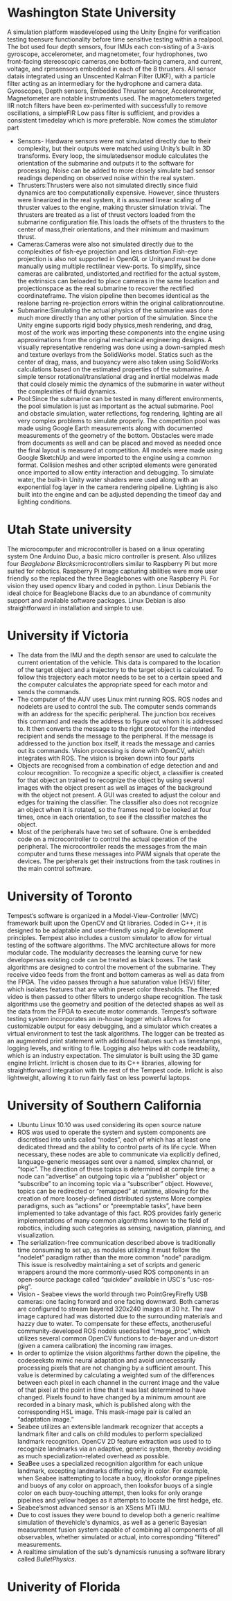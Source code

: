 # Washington State University
A simulation  platform  wasdeveloped  using  the  Unity  Engine  for  verification  testing  toensure functionality before time sensitive testing within a realpool.
The bot used  four  depth  sensors,  four  IMUs  each  con-sisting of a 3-axis gyroscope, accelerometer, and magnetometer, four hydrophones, two front-facing stereoscopic cameras,one  bottom-facing  camera,  and  current,  voltage,  and  rpmsensors  embedded  in  each  of  the  8  thrusters.  All  sensor  datais  integrated  using  an  Unscented  Kalman  Filter  (UKF),  with a particle  filter  acting  as  an  intermediary  for  the  hydrophone and camera data.
Gyroscopes, Depth sensors, Embedded Thruster sensor, Accelerometer, Magnetometer are notable instruments used. 
The magnetometers targeted IIR notch filters have been ex-perimented with successfully to remove oscillations, a simpleFIR Low pass filter is sufficient, and provides a consistent timedelay  which  is  more  preferable. 
Now comes the stimulator part
* Sensors- Hardware  sensors  were  not  simulated  directly due to their complexity, but their outputs were matched using Unity’s  built  in  3D  transforms.  Every  loop,  the  simulatedsensor module calculates the orientation of the submarine and outputs it to the software for processing. Noise can be added to  more  closely  simulate  bad  sensor  readings  depending  on observed noise within the real system.
* Thrusters:Thrusters  were  also  not  simulated  directly since fluid dynamics are too computationally expensive. However,  since  thrusters  were  linearized  in  the  real  system,  it  is assumed linear scaling of thruster values to the engine, making thruster simulation trivial. The thrusters are treated as a list of thrust  vectors  loaded  from  the  submarine  configuration  file.This  loads  the  offsets  of  the  thrusters  to  the  center  of  mass,their  orientations,  and  their  minimum  and  maximum  thrust.
* Cameras:Cameras were also not simulated directly due to  the  complexities  of  fish-eye  projection  and  lens  distortion.Fish-eye projection is also not supported in OpenGL or Unityand  must  be  done  manually  using  multiple  rectilinear  view-ports.  To  simplify,  since  cameras  are  calibrated,  undistorted,and  rectified  for  the  actual  system,  the  extrinsics  can  beloaded  to  place  cameras  in  the  same  location  and  projectionspace as the real submarine to recover the rectified coordinateframe. The vision pipeline then becomes identical as the realone barring re-projection errors within the original calibrationroutine.
* Submarine:Simulating the actual physics of the submarine was done much more directly than any other portion of the simulation. Since the Unity engine supports rigid body physics,mesh  rendering,  and  drag,  most  of  the  work  was  importing these  components  into  the  engine  using  approximations  from the original mechanical engineering designs. A visually representative rendering was done using a down-sampled mesh and texture  overlays  from  the  SolidWorks  model.  Statics  such  as the center of drag, mass, and buoyancy were also taken using SolidWorks  calculations  based  on  the  estimated  properties  of the submarine.  A simple  tensor  rotational/translational  drag  and  inertial  modelwas  made  that  could  closely  mimic  the  dynamics  of  the submarine in water without the complexities of fluid dynamics.
* Pool:Since the submarine can be tested in many different environments,  the  pool  simulation  is  just  as  important  as the  actual  submarine.  Pool  and  obstacle  simulation,  water reflections, fog rendering, lighting are all very complex problems  to  simulate  properly.  The  competition  pool  was  made using  Google  Earth  measurements  along  with  documented measurements of the geometry of the bottom. Obstacles were made  from  documents  as  well  and  can  be  placed  and  moved as needed once the final layout is measured at competition. All models were made using Google SketchUp and were imported to  the  engine  using  a  common  format.  Collision  meshes  and other scripted elements were generated once imported to allow entity interaction and debugging. To simulate water, the built-in  Unity  water  shaders  were  used  along  with  an  exponential fog  layer  in  the  camera  rendering  pipeline.  Lighting  is  also built  into  the  engine  and  can  be  adjusted  depending  the  timeof day and lighting conditions.  
# Utah State university
The microcomputer and microcontroller is based on a linux operating system
One Arduino Duo, a basic micro controller is present. 
Also utilizes four _Beaglebone Blacks_:microcontrollers similar to Raspberry Pi but more suited for robotics.
Raspberry Pi image capturing abilities were more user friendly so the replaced the three Beaglebones with one Raspberry Pi.
For vision they used opencv libary and coded in python.
Linux Debianis the ideal choice for Beaglebone Blacks due to an abundance of community support and available software packages. Linux Debian is also straightforward in installation and simple to use. 
# University if Victoria
* The  data from the  IMU and the  depth sensor are used to calculate  the  current orientation of the  vehicle. This data  is compared   to   the   location   of   the   target   object   and   a trajectory  to  the  target  object  is  calculated.  To  follow  this trajectory each motor needs to be set to a certain speed and the  computer  calculates  the  appropriate  speed  for  each motor and sends the commands.
* The computer of the AUV uses Linux mint running ROS.  ROS  nodes  and  nodelets  are used  to  control  the  sub. The  computer  sends  commands with an address for the specific peripheral. The junction box receives  this  command  and  reads  the  address  to  figure  out whom it is addressed to. It then converts the message to the right  protocol  for  the  intended  recipient  and  sends  the message to the peripheral. If the message is addressed to the junction  box  itself,  it  reads  the  message  and  carries  out  its commands.
Vision processing is done with OpenCV, which integrates with ROS. The vision is broken down into four parts
* Objects are recognised from a combination of edge detection and and colour recognition.   To  recognize  a specific  object,  a  classifier  is  created for  that  object  an trained to recognize the object by using several images with the object present as well as images of the background with the  object  not  present. A GUI was created to adjust the colour and edges for training the classifier.  The    classifier    also    does    not recognize an object when it is rotated, so the frames need to be  looked  at  four  times,  once  in  each  orientation,  to  see  if the classifier matches the object.
* Most of the  peripherals have  two set  of software. One  is embedded  code  on  a  microcontroller  to  control  the  actual operation  of  the  peripheral.  The  microcontroller  reads  the messages from the main computer and turns these messages into PWM signals that operate the devices. The peripherals get  their  instructions  from  the  task  routines  in  the  main control software.
# University of Toronto
Tempest’s software is organized in a Model-View-Controller (MVC) framework built upon the OpenCV and Qt libraries. Coded in C++, it is designed to be adaptable and user-friendly using Agile development principles. Tempest also includes a custom simulator to allow for virtual testing of the software algorithms. 
The  MVC  architecture  allows  for  more  modular code. The modularity decreases the learning curve for new  developersas  existing  code  can  be  treated  as black   boxes. 
The  task  algorithms  are  designed  to  control the movement   of   the   submarine.   They   receive   video feeds  from  the  front  and  bottom  cameras  as  well  as data from the FPGA. The video passes through a hue saturation  value  (HSV)  filter,  which  isolates  features that  are  within  preset  color  thresholds.  The  filtered video is then passed to other filters to undergo shape recognition.
The task algorithms use the geometry and position of  the  detected  shapes  as  well  as  the  data  from  the FPGA to execute motor commands. 
Tempest’s software testing system incorporates an in-house logger which allows for customizable output for  easy  debugging,  and  a  simulator  which  creates  a virtual environment to test the task algorithms.
The  logger  can  be  treated  as  an  augmented  print statement with     additional     features     such     as timestamps,   logging   levels,   and   writing   to   file. Logging also helps with code readability, which is an industry expectation.
The simulator is built using the 3D game engine Irrlicht. Irrlicht is chosen due to its    C++    libraries,    allowing    for    straightforward integration with the rest of the Tempest code. Irrlicht is  also  lightweight,  allowing  it  to  run  fairly  fast  on less powerful laptops.
# University of Southern California
* Ubuntu Linux 10.10 was used considering its open source nature
* ROS was used to operate the system and system  components  are discretised  into  units  called “nodes”,  each  of  which  has  at  least  one  dedicated thread and the ability to control parts of its life cycle. 
When     necessary,     these     nodes     are     able     to communicate    via    explicitly    defined,    language-generic   messages   sent   over   a   named,   simplex channel, or “topic”. The direction of these topics is determined at compile time; a node can “advertise” an  outgoing  topic  via  a  “publisher”  object  or “subscribe” to an incoming topic via a “subscriber” object.    However,    topics    can    be    redirected    or “remapped” at runtime, allowing for the creation of more loosely-defined distributed systems
More complex paradigms, such as “actions” or “preemptable tasks”, have been implemented to take advantage of this fact. 
 ROS   provides   fairly generic implementations of many common algorithms  known  to  the  field  of  robotics,  including such categories as sensing,  navigation, planning, and visualization.
 * The  serialization-free communication  described  above  is  traditionally  time consuming  to  set  up,  as  modules  utilizing  it  must follow the “nodelet” paradigm rather than the more common “node” paradigm. This  issue  is  resolvedby maintaining  a  set  of  scripts  and  generic  wrappers around the more commonly-used ROS components in an  open-source package called “quickdev” available in USC's “usc-ros-pkg”.
 * Vision - Seabee  views  the  world  through two   PointGreyFirefly   USB   cameras:   one   facing forward and one facing downward. Both cameras are configured  to  stream  bayered  320x240  images  at  30 hz. 
 The raw image captured had was distorted due to the surrounding materials and hazzy due to water.  To  compensate  for  these effects, anotheruseful  community-developed  ROS nodeis  usedcalled  “image_proc”,  which  utilizes several  common  OpenCV  functions  to  de-bayer  and un-distort  (given  a  camera  calibration)  the  incoming raw images.
 * In order  to  optimize the  vision  algorithms  farther  down the   pipeline, the   codeseeksto   mimic   neural adaptation  and  avoid  unnecessarily  processing  pixels that  are  not  changing  by  a  sufficient  amount.  This value is determined by calculating a weighted sum of the differences between each pixel in each channel in the  current  image  and  the  value  of  that  pixel  at  the point  in  time  that  it  was  last  determined  to  have changed.   Pixels   found   to   have   changed   by   a minimum  amount  are  recorded  in  a  binary  mask, which is published along with the corresponding HSL image. This mask-image pair is called an “adaptation image.” 
* Seabee    utilizes    an    extensible landmark  recognizer  that  accepts  a  landmark  filter and  calls  on  child  modules  to  perform  specialized landmark  recognition. OpenCV 2D feature extraction was used to to recognize landmarks  via  an  adaptive,  generic  system,  thereby avoiding  as  much  specialization-related  overhead  as possible. 
* SeaBee uses a specialized recognition algorithm for each unique landmark, excepting landmarks differing only in color. For  example,  when Seabee  isattempting  to  locate  a  buoy, itlooksfor orange pipelines and buoys of any color on approach, then looksfor buoys of a  single  color on each buoy-touching    attempt,    then    looks for only orange pipelines  and  yellow  hedges  as  it attempts to  locate the first hedge, etc. 
* Seabee’smost   advanced   sensor   is   an XSens  MTi  IMU.  
* Due to cost issues they were bound to  develop  both  a  generic realtime simulation of thevehicle's dynamics, as well as  a  generic  Bayesian  measurement  fusion  system capable    of    combining    all    components    of    all observables,    whether    simulated    or    actual,    into corresponding “filtered” measurements.
*  A realtime simulation  of  the  sub's  dynamicsis  runusing  a software   library   called   _BulletPhysics_.
# Univerity of Florida
